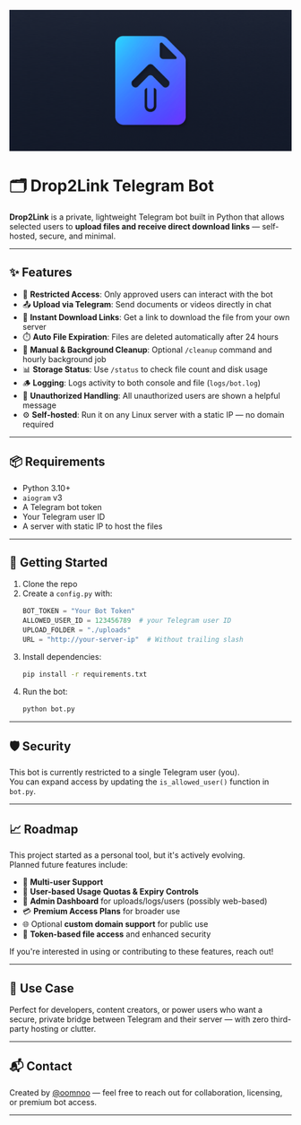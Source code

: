 ![Drop2Link](./drop2link-banner.png)

# 🗂️ Drop2Link Telegram Bot

**Drop2Link** is a private, lightweight Telegram bot built in Python that allows selected users to **upload files and receive direct download links** — self-hosted, secure, and minimal.

---

## ✨ Features

- 🔐 **Restricted Access**: Only approved users can interact with the bot
- 📤 **Upload via Telegram**: Send documents or videos directly in chat
- 🔗 **Instant Download Links**: Get a link to download the file from your own server
- ⏱️ **Auto File Expiration**: Files are deleted automatically after 24 hours
- 🧹 **Manual & Background Cleanup**: Optional `/cleanup` command and hourly background job
- 📊 **Storage Status**: Use `/status` to check file count and disk usage
- 🪵 **Logging**: Logs activity to both console and file (`logs/bot.log`)
- 🛑 **Unauthorized Handling**: All unauthorized users are shown a helpful message
- ⚙️ **Self-hosted**: Run it on any Linux server with a static IP — no domain required

---

## 📦 Requirements

- Python 3.10+
- `aiogram` v3
- A Telegram bot token
- Your Telegram user ID
- A server with static IP to host the files

---

## 🚀 Getting Started

1. Clone the repo
2. Create a `config.py` with:
   ```python
   BOT_TOKEN = "Your Bot Token"
   ALLOWED_USER_ID = 123456789  # your Telegram user ID
   UPLOAD_FOLDER = "./uploads"
   URL = "http://your-server-ip"  # Without trailing slash
   ```
3. Install dependencies:
   ```bash
   pip install -r requirements.txt
   ```
4. Run the bot:
   ```bash
   python bot.py
   ```

---

## 🛡️ Security

This bot is currently restricted to a single Telegram user (you).  
You can expand access by updating the `is_allowed_user()` function in `bot.py`.

---

## 📈 Roadmap

This project started as a personal tool, but it's actively evolving.  
Planned future features include:

- 👥 **Multi-user Support**
- 🧾 **User-based Usage Quotas & Expiry Controls**
- 🧩 **Admin Dashboard** for uploads/logs/users (possibly web-based)
- 💳 **Premium Access Plans** for broader use
- 🌐 Optional **custom domain support** for public use
- 🔐 **Token-based file access** and enhanced security

If you're interested in using or contributing to these features, reach out!

---

## 🤖 Use Case

Perfect for developers, content creators, or power users who want a secure, private bridge between Telegram and their server — with zero third-party hosting or clutter.

---

## 📬 Contact

Created by [@oomnoo](https://t.me/yourhandle) — feel free to reach out for collaboration, licensing, or premium bot access.

---
